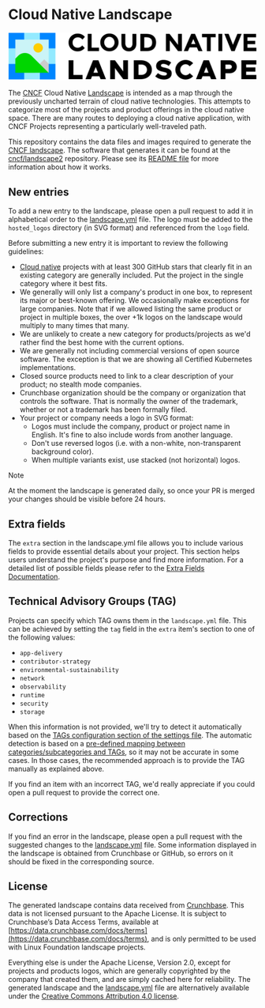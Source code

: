 # Cloud Native Landscape

![Cloud Native Landscape Logo](https://raw.githubusercontent.com/cncf/artwork/master/other/cncf-landscape/horizontal/color/cncf-landscape-horizontal-color.png)

The [CNCF](https://www.cncf.io) Cloud Native [Landscape](https://landscape.cncf.io) is intended as a map through the previously uncharted terrain of cloud native technologies. This attempts to categorize most of the projects and product offerings in the cloud native space. There are many routes to deploying a cloud native application, with CNCF Projects representing a particularly well-traveled path.

This repository contains the data files and images required to generate the [CNCF landscape](https://landscape.cncf.io). The software that generates it can be found at the [cncf/landscape2](https://github.com/cncf/landscape2) repository. Please see its [README file](https://github.com/cncf/landscape2#landscape2) for more information about how it works.

## New entries

To add a new entry to the landscape, please open a pull request to add it in alphabetical order to the [landscape.yml](landscape.yml) file. The logo must be added to the `hosted_logos` directory (in SVG format) and referenced from the `logo` field.

Before submitting a new entry it is important to review the following guidelines:

* [Cloud native](https://github.com/cncf/toc/blob/main/DEFINITION.md) projects with at least 300 GitHub stars that clearly fit in an existing category are generally included. Put the project in the single category where it best fits.
* We generally will only list a company's product in one box, to represent its major or best-known offering. We occasionally make exceptions for large companies. Note that if we allowed listing the same product or project in multiple boxes, the over +1k logos on the landscape would multiply to many times that many.
* We are unlikely to create a new category for products/projects as we'd rather find the best home with the current options.
* We are generally not including commercial versions of open source software. The exception is that we are showing all Certified Kubernetes implementations.
* Closed source products need to link to a clear description of your product; no stealth mode companies.
* Crunchbase organization should be the company or organization that controls the software. That is normally the owner of the trademark, whether or not a trademark has been formally filed.
* Your project or company needs a logo in SVG format:
  * Logos must include the company, product or project name in English. It's fine to also include words from another language.
  * Don't use reversed logos (i.e. with a non-white, non-transparent background color).
  * When multiple variants exist, use stacked (not horizontal) logos.

> [!NOTE]
> At the moment the landscape is generated daily, so once your PR is merged your changes should be visible before 24 hours.

## Extra fields

The `extra` section in the landscape.yml file allows you to include various fields to provide essential details about your project. This section helps users understand the project's purpose and find more information. For a detailed list of possible fields please refer to the [Extra Fields Documentation](https://github.com/cncf/landscape2/blob/main/docs/config/data.yml).

## Technical Advisory Groups (TAG)

Projects can specify which TAG owns them in the `landscape.yml` file. This can be achieved by setting the `tag` field in the `extra` item's section to one of the following values:

* `app-delivery`
* `contributor-strategy`
* `environmental-sustainability`
* `network`
* `observability`
* `runtime`
* `security`
* `storage`

When this information is not provided, we'll try to detect it automatically based on the [TAGs configuration section of the settings file](https://github.com/cncf/landscape2-sites/blob/4f24e07b22ab4cc05b8211c9ce5184797e931631/cncf/settings.yml#L277-L359). The automatic detection is based on a [pre-defined mapping between categories/subcategories and TAGs](https://github.com/cncf/landscape2-sites/blob/4f24e07b22ab4cc05b8211c9ce5184797e931631/cncf/settings.yml#L277-L359), so it may not be accurate in some cases. In those cases, the recommended approach is to provide the TAG manually as explained above.

If you find an item with an incorrect TAG, we'd really appreciate if you could open a pull request to provide the correct one.

## Corrections

If you find an error in the landscape, please open a pull request with the suggested changes to the [landscape.yml](landscape.yml) file. Some information displayed in the landscape is obtained from Crunchbase or GitHub, so errors on it should be fixed in the corresponding source.

## License

The generated landscape contains data received from [Crunchbase](http://www.crunchbase.com). This data is not licensed pursuant to the Apache License. It is subject to Crunchbase’s Data Access Terms, available at [https://data.crunchbase.com/docs/terms](https://data.crunchbase.com/docs/terms), and is only permitted to be used with Linux Foundation landscape projects.

Everything else is under the Apache License, Version 2.0, except for projects and products logos, which are generally copyrighted by the company that created them, and are simply cached here for reliability. The generated landscape and the [landscape.yml](landscape.yml) file are alternatively available under the [Creative Commons Attribution 4.0 license](https://creativecommons.org/licenses/by/4.0/).
